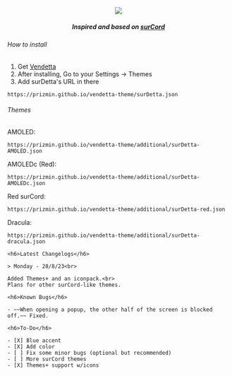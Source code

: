 <p align="center"><img src="https://media.discordapp.net/attachments/1109731302372032613/1145228776435888209/Frame_1.png?width=512&height=331"/></p>
<h5 align="center">Inspired and based on <a href="https://betterdiscord.app/theme/surCord">surCord</a></h5>
<h6>How to install</h6>

1. Get [Vendetta](https://vendetta.vercel.app/)
2. After installing, Go to your Settings -> Themes
3. Add surDetta's URL in there
```
https://prizmin.github.io/vendetta-theme/surDetta.json
```

<h6>Themes</h6>

AMOLED:
```
https://prizmin.github.io/vendetta-theme/additional/surDetta-AMOLED.json
```

AMOLEDc (Red):
``` 
https://prizmin.github.io/vendetta-theme/additional/surDetta-AMOLEDc.json
```

Red surCord:
```
https://prizmin.github.io/vendetta-theme/additional/surDetta-red.json
```

Dracula:
```
https://prizmin.github.io/vendetta-theme/additional/surDetta-dracula.json

<h6>Latest Changelogs</h6>

> Monday - 28/8/23<br>

Added Themes+ and an iconpack.<br>
Plans for other surCord-like themes.

<h6>Known Bugs</h6>

- ~~When opening a popup, the other half of the screen is blocked off.~~ Fixed.

<h6>To-Do</h6>

- [X] Blue accent
- [X] Add color
- [ ] Fix some minor bugs (optional but recommended)
- [ ] More surCord themes
- [X] Themes+ support w/icons

